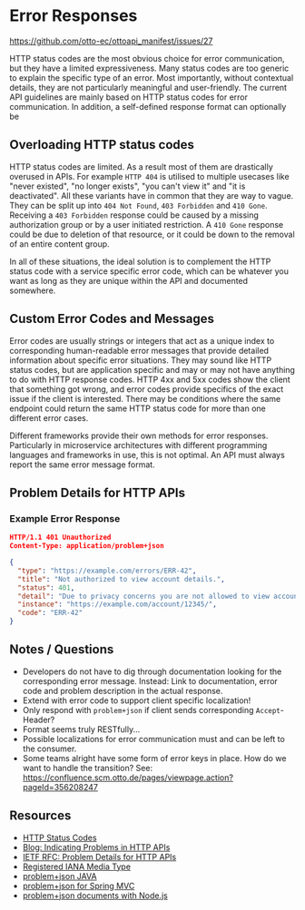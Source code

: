 # Error Responses

https://github.com/otto-ec/ottoapi_manifest/issues/27

HTTP status codes are the most obvious choice for error communication, but they have a limited expressiveness. Many status codes are too generic to explain the specific type of an error. Most importantly, without contextual details, they are not particularly meaningful and user-friendly.
The current API guidelines are mainly based on HTTP status codes for error communication. In addition, a self-defined response format can optionally be

## Overloading HTTP status codes

HTTP status codes are limited. As a result most of them are drastically overused in APIs. For example `HTTP 404` is utilised to multiple usecases like "never existed", "no longer exists", "you can't view it" and "it is deactivated". All these variants have in common that they are way to vague. They can be split up into `404 Not Found`, `403 Forbidden` and `410 Gone`. Receiving a `403 Forbidden` response could be caused by a missing authorization group or by a user initiated restriction. A `410 Gone` response could be due to deletion of that resource, or it could be down to the removal of an entire content group.

In all of these situations, the ideal solution is to complement the HTTP status code with a service specific error code, which can be whatever you want as long as they are unique within the API and documented somewhere.

## Custom Error Codes and Messages

Error codes are usually strings or integers that act as a unique index to corresponding human-readable error messages that provide detailed information about specific error situations. 
They may sound like HTTP status codes, but are application specific and may or may not have anything to do with HTTP response codes. HTTP 4xx and 5xx codes show the client that something got wrong, and error codes provide specifics of the exact issue if the client is interested. There may be conditions where the same endpoint could return the same HTTP status code for more than one different error cases.

Different frameworks provide their own methods for error responses. Particularly in microservice architectures with different programming languages and frameworks in use, this is not optimal. An API must always report the same error message format.

## Problem Details for HTTP APIs

### Example Error Response

```json
HTTP/1.1 401 Unauthorized
Content-Type: application/problem+json

{
  "type": "https://example.com/errors/ERR-42",
  "title": "Not authorized to view account details.",
  "status": 401,
  "detail": "Due to privacy concerns you are not allowed to view account details of others.",
  "instance": "https://example.com/account/12345/",
  "code": "ERR-42"
}
```

## Notes / Questions

* Developers do not have to dig through documentation looking for the corresponding error message. Instead: Link to documentation, error code and problem description in the actual response.
* Extend with error code to support client specific localization!
* Only respond with `problem+json` if client sends corresponding `Accept`-Header?
* Format seems truly RESTfully...
* Possible localizations for error communication must and can be left to the consumer.
* Some teams alright have some form of error keys in place. How do we want to handle the transition? See: https://confluence.scm.otto.de/pages/viewpage.action?pageId=356208247

## Resources

* [HTTP Status Codes](https://httpstatuses.com)
* [Blog: Indicating Problems in HTTP APIs](https://www.mnot.net/blog/2013/05/15/http_problem)
* [IETF RFC: Problem Details for HTTP APIs](https://tools.ietf.org/html/rfc7807)
* [Registered IANA Media Type](https://www.iana.org/assignments/media-types/application/problem+json)
* [problem+json JAVA](https://github.com/zalando/problem)
* [problem+json for Spring MVC](https://github.com/zalando/problem-spring-web)
* [problem+json documents with Node.js](https://www.npmjs.com/package/problem-json)
